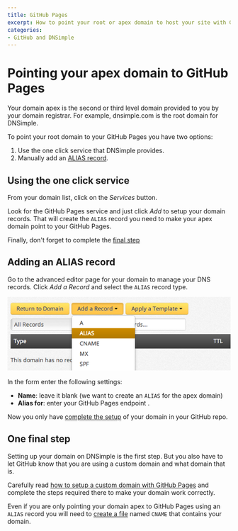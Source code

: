 ```yaml
---
title: GitHub Pages
excerpt: How to point your root or apex domain to host your site with GitHub Pages using DNSimple.
categories:
- GitHub and DNSimple
---
```


# Pointing your apex domain to GitHub Pages

Your domain apex is the second or third level domain provided to you by your domain registrar. For example, dnsimple.com is the root domain for DNSimple.

To point your root domain to your GitHub Pages you have two options:

  1. Use the one click service that DNSimple provides.
  2. Manually add an [ALIAS record](/articles/alias-record).


## Using the one click service

From your domain list, click on the *Services* button.

Look for the GitHub Pages service and just click *Add* to setup your domain records. That will create the `ALIAS` record you need to make your apex domain point to your GitHub Pages.

Finally, don't forget to complete the [final step](#one-final-step)


## Adding an ALIAS record

Go to the advanced editor page for your domain to manage your DNS records. Click *Add a Record* and select the `ALIAS` record type.

![Add a Record](/files/dnsimple-alias-record-1.png)

In the form enter the following settings:

- **Name**: leave it blank (we want to create an `ALIAS` for the apex domain)
- **Alias for**: enter your GitHub Pages endpoint .

Now you only have [complete the setup](https://help.github.com/articles/setting-up-a-custom-domain-with-pages#setting-the-domain-in-your-repo) of your domain in your GitHub repo.


## One final step

Setting up your domain on DNSimple is the first step. But you also have to let GitHub know that you are using a custom domain and what domain that is.

Carefully read [how to setup a custom domain with GitHub Pages](https://help.github.com/articles/setting-up-a-custom-domain-with-pages) and complete the steps required there to make your domain work correctly.

Even if you are only pointing your domain apex to GitHub Pages using an `ALIAS` record you will need to [create a file](https://help.github.com/articles/setting-up-a-custom-domain-with-pages#setting-the-domain-in-your-repo) named `CNAME` that contains your domain.

